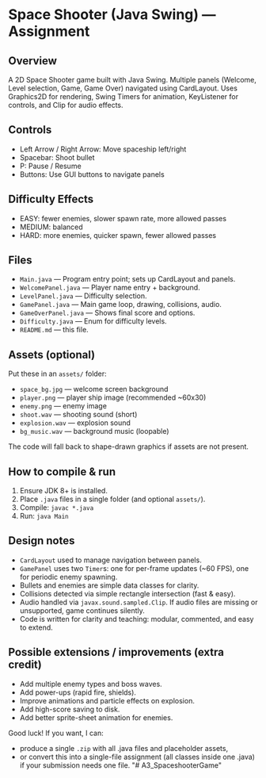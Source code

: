 # Space Shooter (Java Swing) — Assignment

## Overview
A 2D Space Shooter game built with Java Swing. Multiple panels (Welcome, Level selection, Game, Game Over) navigated using CardLayout. Uses Graphics2D for rendering, Swing Timers for animation, KeyListener for controls, and Clip for audio effects.

## Controls
- Left Arrow / Right Arrow: Move spaceship left/right
- Spacebar: Shoot bullet
- P: Pause / Resume
- Buttons: Use GUI buttons to navigate panels

## Difficulty Effects
- EASY: fewer enemies, slower spawn rate, more allowed passes
- MEDIUM: balanced
- HARD: more enemies, quicker spawn, fewer allowed passes

## Files
- `Main.java` — Program entry point; sets up CardLayout and panels.
- `WelcomePanel.java` — Player name entry + background.
- `LevelPanel.java` — Difficulty selection.
- `GamePanel.java` — Main game loop, drawing, collisions, audio.
- `GameOverPanel.java` — Shows final score and options.
- `Difficulty.java` — Enum for difficulty levels.
- `README.md` — this file.

## Assets (optional)
Put these in an `assets/` folder:
- `space_bg.jpg` — welcome screen background
- `player.png` — player ship image (recommended ~60x30)
- `enemy.png` — enemy image
- `shoot.wav` — shooting sound (short)
- `explosion.wav` — explosion sound
- `bg_music.wav` — background music (loopable)

The code will fall back to shape-drawn graphics if assets are not present.

## How to compile & run
1. Ensure JDK 8+ is installed.
2. Place `.java` files in a single folder (and optional `assets/`).
3. Compile: `javac *.java`
4. Run: `java Main`

## Design notes
- `CardLayout` used to manage navigation between panels.
- `GamePanel` uses two `Timer`s: one for per-frame updates (~60 FPS), one for periodic enemy spawning.
- Bullets and enemies are simple data classes for clarity.
- Collisions detected via simple rectangle intersection (fast & easy).
- Audio handled via `javax.sound.sampled.Clip`. If audio files are missing or unsupported, game continues silently.
- Code is written for clarity and teaching: modular, commented, and easy to extend.

## Possible extensions / improvements (extra credit)
- Add multiple enemy types and boss waves.
- Add power-ups (rapid fire, shields).
- Improve animations and particle effects on explosion.
- Add high-score saving to disk.
- Add better sprite-sheet animation for enemies.

Good luck! If you want, I can:
- produce a single `.zip` with all .java files and placeholder assets,
- or convert this into a single-file assignment (all classes inside one .java) if your submission needs one file.
"# A3_SpaceshooterGame" 
